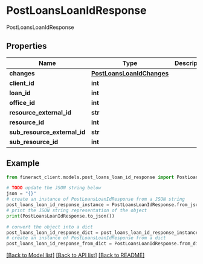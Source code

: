 # PostLoansLoanIdResponse

PostLoansLoanIdResponse

## Properties

Name | Type | Description | Notes
------------ | ------------- | ------------- | -------------
**changes** | [**PostLoansLoanIdChanges**](PostLoansLoanIdChanges.md) |  | [optional] 
**client_id** | **int** |  | [optional] 
**loan_id** | **int** |  | [optional] 
**office_id** | **int** |  | [optional] 
**resource_external_id** | **str** |  | [optional] 
**resource_id** | **int** |  | [optional] 
**sub_resource_external_id** | **str** |  | [optional] 
**sub_resource_id** | **int** |  | [optional] 

## Example

```python
from fineract_client.models.post_loans_loan_id_response import PostLoansLoanIdResponse

# TODO update the JSON string below
json = "{}"
# create an instance of PostLoansLoanIdResponse from a JSON string
post_loans_loan_id_response_instance = PostLoansLoanIdResponse.from_json(json)
# print the JSON string representation of the object
print(PostLoansLoanIdResponse.to_json())

# convert the object into a dict
post_loans_loan_id_response_dict = post_loans_loan_id_response_instance.to_dict()
# create an instance of PostLoansLoanIdResponse from a dict
post_loans_loan_id_response_from_dict = PostLoansLoanIdResponse.from_dict(post_loans_loan_id_response_dict)
```
[[Back to Model list]](../README.md#documentation-for-models) [[Back to API list]](../README.md#documentation-for-api-endpoints) [[Back to README]](../README.md)


